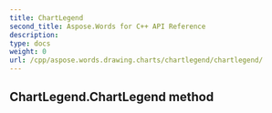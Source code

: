 ```yaml
---
title: ChartLegend
second_title: Aspose.Words for C++ API Reference
description: 
type: docs
weight: 0
url: /cpp/aspose.words.drawing.charts/chartlegend/chartlegend/
---
```

## ChartLegend.ChartLegend method




